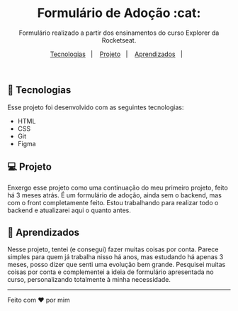 <h1 align="center"> Formulário de Adoção :cat: </h1>

<p align="center">
Formulário realizado a partir dos ensinamentos do curso Explorer da Rocketseat.
</p>

<p align="center">
  <a href="#-tecnologias">Tecnologias</a>&nbsp;&nbsp;&nbsp;|&nbsp;&nbsp;&nbsp;
  <a href="#-projeto">Projeto</a>&nbsp;&nbsp;&nbsp;|&nbsp;&nbsp;&nbsp;
   <a href="#-Aprendizados">Aprendizados</a>&nbsp;&nbsp;&nbsp;|&nbsp;&nbsp;&nbsp;
</p>

<br>

## 🚀 Tecnologias

Esse projeto foi desenvolvido com as seguintes tecnologias:

- HTML
- CSS
- Git
- Figma

## 💻 Projeto

Enxergo esse projeto como uma continuação do meu primeiro projeto, feito há 3 meses atrás. É um formulário de adoção, ainda sem o backend, mas com o front completamente feito. Estou trabalhando para realizar todo o backend e atualizarei aqui o quanto antes.

## :book: Aprendizados

Nesse projeto, tentei (e consegui) fazer muitas coisas por conta. Parece simples para quem já trabalha nisso há anos, mas estudando há apenas 3 meses, posso dizer que senti uma evolução bem grande. Pesquisei muitas coisas por conta e complementei a ideia de formulário apresentada no curso, personalizando totalmente à minha necessidade.

---

Feito com ♥ por mim

